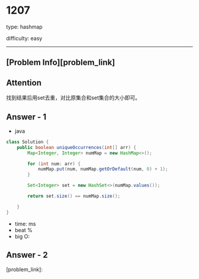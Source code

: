 
# 1207
type: hashmap

difficulty: easy

---

## [Problem Info][problem_link]

## Attention
找到结果后用set去重，对比原集合和set集合的大小即可。

## Answer - 1

- java
```java
class Solution {
    public boolean uniqueOccurrences(int[] arr) {
        Map<Integer, Integer> numMap = new HashMap<>();

        for (int num: arr) {
            numMap.put(num, numMap.getOrDefault(num, 0) + 1);
        }

        Set<Integer> set = new HashSet<>(numMap.values());

        return set.size() == numMap.size();

    }
}
```

- time: ms
- beat %
- big O:

## Answer - 2

[problem_link]:

